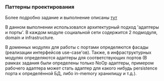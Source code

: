 ### Паттерны проектирования
Более подробно задание и выполнение описаны [тут](../README.md)

В данном выполнении использовался архитектурный подход 'адаптеры и порты'.
В каждом модуле социальной сети содержится 2 подмодуля, domain и infrastructure.

В доменных модулях для работы с портами определяются фасады (реализации интерфейсов use-case'ов). 
Также, в инфраструктурных модулях определяются адаптеры для соответствующих портов (В рамках задания
были определены только NoOp адаптеры, примером рабочего адаптера может стать адаптер для какого нибудь
persistence порта к определённой БД, либо in-memory хранилищу и т.д.).